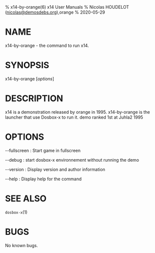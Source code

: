 % x14-by-orange(6) x14 User Manuals
% Nicolas HOUDELOT (nicolas@demosdebs.org),orange
% 2020-05-29

# NAME
x14-by-orange - the command to run x14.

# SYNOPSIS
x14-by-orange [*options*]

# DESCRIPTION
x14 is a demonstration released by orange in 1995.
x14-by-orange is the launcher that use Dosbox-x to run it.
demo ranked 1st at Juhla2 1995

# OPTIONS
\--fullscreen
:   Start game in fullscreen

\--debug
:   start dosbox-x environnement without running the demo

\--version
:   Display version and author information

\--help
:   Display help for the command

# SEE ALSO
`dosbox-x`(1)

# BUGS
No known bugs.
